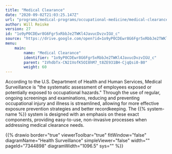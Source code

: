 ```yaml
---
title: "Medical Clearance"
date: "2020-09-02T21:03:25.147Z"
url: "programs/medical-programs/occupational-medicine/medical-clearance.html"
author: Will Reiske
version: 27
id: "1o9yP0CDEwr8G6Fgr5xRbbJe2TWKl4JavucDvzvIGU_c"
source: "https://drive.google.com/open?id=1o9yP0CDEwr8G6Fgr5xRbbJe2TWKl4JavucDvzvIGU_c"
menu:
    main:
        name: "Medical Clearance"
        identifier: "1o9yP0CDEwr8G6Fgr5xRbbJe2TWKl4JavucDvzvIGU_c"
        parent: "1VhdbTx-CN21VofK5OI8hM7_t8ZE931BH-CjqQsi0-B0"
        weight: 60
---
```









According to the U.S. Department of Health and Human Services, Medical Surveillance is "the systematic assessment of employees exposed or potentially exposed to occupational hazards." Through the use of regular, ongoing screenings and examinations, reducing and preventing occupational injury and illness is streamlined, allowing for more effective exposure prevention strategies and better recordkeeping. The {{% system-name %}} system is designed with an emphasis on these exact components, providing easy-to-use, non-invasive processes when addressing medical clearance needs.







{{% drawio border="true" viewerToolbar="true" fitWindow="false" diagramName="Health Surveillance" simpleViewer="false" width="" pageId="7344898" diagramWidth="1096.5" sys="" %}}

